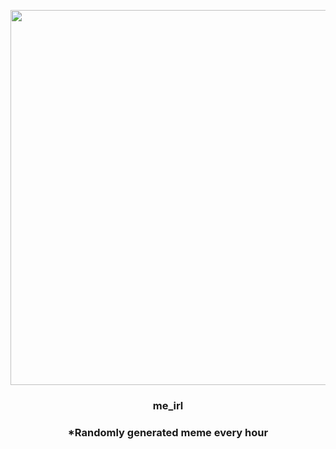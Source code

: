<p align="center">
        <img src="https://i.redd.it/jfgh1ztqmex91.jpg" width="600" height="600">
        </p>
        <h3 align="center">me_irl</h3>
        <h3 align="center">*Randomly generated meme every hour</h3>
    